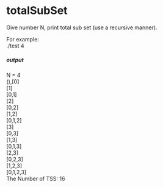 # totalSubSet

Give number N, print total sub set (use a recursive manner).

For example:  
./test 4  
  ##### output ########  
N = 4  
(),[0]  
[1]  
[0,1]  
[2]  
[0,2]  
[1,2]  
[0,1,2]  
[3]  
[0,3]  
[1,3]  
[0,1,3]  
[2,3]  
[0,2,3]  
[1,2,3]  
[0,1,2,3]    
The Number of TSS: 16
